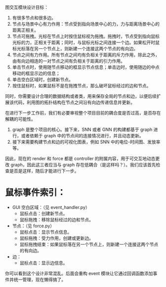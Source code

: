 图交互模块设计目标：

1. 有很多节点和很多边。
2. 节点与场景中心有力作用：节点受到指向场景中心的力，力与距离场景中心的距离正相关。
3. 节点可拖拽。光标在节点上时按住鼠标视为拖拽。拖拽时，节点受到指向鼠标光标的力，正相关于距离；同时，与鼠标光标之间连接一个边。如果松开时鼠标光标落在另一个节点上，则新建一个连接这两个节点的有向边。
4. 节点之间有力作用。所有节点之间均有负相关于距离的斥力作用，除此之外，由有向边相连的一对节点之间有负相关于距离的引力作用。
5. 单击节点时，使用随节点移动的框显示节点信息；单击边时，使用随边的中点移动的框显示边的信息；
6. 单击空白区域时，创建新节点。
7. 按住鼠标时，如果鼠标不是在拖拽节点，那么破坏鼠标经过的边和节点。

同时，你需要设计合理的数据结构或者类，用来保存全局的节点和边，以便后续扩展该代码，利用图的拓扑结构在节点之间沿有向边传递信息并更新。

在进行下一步工作前，我们有必要审视整个项目目前的耦合度是否过高，是否存在解耦的可能性。

1. graph 是整个项目的核心。接下来，SNN 或者 GNN 的构建都基于 graph 进行，或者依赖于 graph 中的节点间的连接情况进行，并且动态更新。
2. 接下来需要构建节点和边的可视化图表，例如 SNN 中的电位-时间图、发放率等。

因此，现在的 render 和 force 都是 controller 的附属内容，用于可交互地动态更改 graph，因此这三者应当与 graph 存在低耦合（是这样吗？）。我们应该首先检查是否是这样，随后才能进行下一步。

# 鼠标事件索引：

- GUI 空白区域：（见 event_handler.py）
  - 鼠标点击：创建新节点。
  - 鼠标拖拽：移除鼠标经过的边和节点。
- 节点：（见 force.py）
  - 鼠标点击：显示节点信息。
  - 鼠标拖拽：受力作用，创建或更新边。
  - 鼠标拖拽结束：如果鼠标落在另一个节点上，则新建一个连接这两个节点的有向边。
- 边：
  - 鼠标点击：显示边信息。

你可以看到这个设计非常混乱。后面会重构 event 模块让它通过回调函数添加事件并统一管理，现在懒得搞了。

